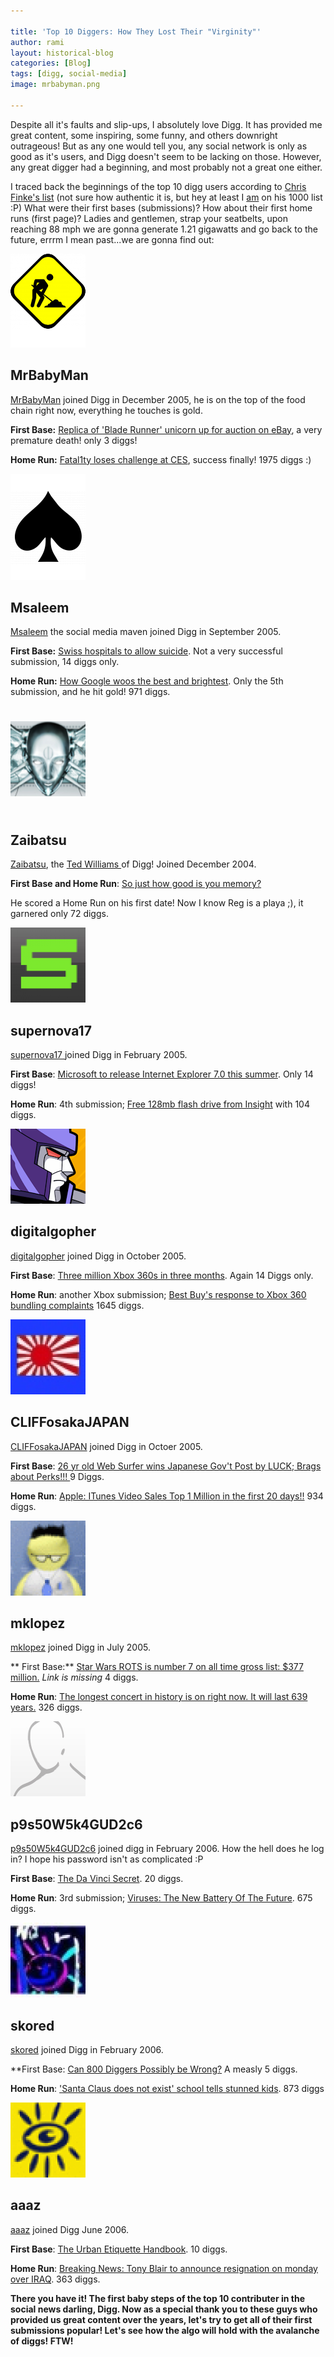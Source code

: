 ```yaml
---

title: 'Top 10 Diggers: How They Lost Their "Virginity"'
author: rami
layout: historical-blog
categories: [Blog]
tags: [digg, social-media]
image: mrbabyman.png

---
```


Despite all it's faults and slip-ups, I absolutely love Digg. It has provided me great content, some inspiring, some funny, and others downright outrageous! But as any one would tell you, any social network is only as good as it's users, and Digg doesn't seem to be lacking on those. However, any great digger had a beginning, and most probably not a great one either.

I traced back the beginnings of the top 10 digg users according to [Chris Finke's list](http://www.chrisfinke.com/digg/topusers.html) (not sure how authentic it is, but hey at least I [am](http://digg.com/users/bianconeri4ever) on his 1000 list :P) What were their first bases (submissions)? How about their first home runs (first page)? Ladies and gentlemen, strap your seatbelts, upon reaching 88 mph we are gonna generate 1.21 gigawatts and go back to the future, errrm I mean past...we are gonna find out:

![MrBabyMan Digg Avatar](/assets/images/content/blog/mrbabyman.png)

## MrBabyMan
[MrBabyMan](http://digg.com/users/MrBabyMan/) joined Digg in December 2005, he is on the top of the food chain right now, everything he touches is gold.

**First Base:** [Replica of 'Blade Runner' unicorn up for auction on eBay](http://digg.com/movies/Replica_of_Blade_Runner_unicorn_up_for_auction_on_eBay), a very premature death! only 3 diggs!

**Home Run:** [Fatal1ty loses challenge at CES](http://digg.com/gaming_news/Fatal1ty_loses_challenge_at_CES), success finally! 1975 diggs :)

![Msaleem Digg Avatar](/assets/images/content/blog/msaleem.png)

## Msaleem
[Msaleem](https://msaleem.com) the social media maven joined Digg in September 2005.

**First Base:** [Swiss hospitals to allow suicide](http://digg.com/general_sciences/Swiss_hospital_to_allow_suicide). Not a very successful submission, 14 diggs only.

**Home Run:** [How Google woos the best and brightest](http://digg.com/tech_news/How_Google_woos_the_best_and_brightest). Only the 5th submission, and he hit gold! 971 diggs.

![Zaibatsu Digg Avatar](/assets/images/content/blog/zaibatsu.png)

## Zaibatsu

[Zaibatsu](http://digg.com/users/zaibatsu/), the [Ted Williams ](http://www.networkworld.com/community/node/25815)of Digg! Joined December 2004.

**First Base and Home Run**: [So just how good is you memory?](http://digg.com/general/sciences/So_just_how_good_is_you_memory)

He scored a Home Run on his first date! Now I know Reg is a playa ;), it garnered only 72 diggs.

![supernova17 Digg Avatar](/assets/images/content/blog/supernova17.png)

## supernova17

[supernova17 ](http://digg.com/users/supernova17)joined Digg in February 2005.

**First Base**: [Microsoft to release Internet Explorer 7.0 this summer](http://digg.com/software/Microsoft_to_release_Internet_Explorer_7.0_this_summer.). Only 14 diggs!

**Home Run**: 4th submission; [Free 128mb flash drive from Insight](http://digg.com/tech_news/Free_128mb_flash_drive_from_Insight) with 104 diggs.

![digitalgopher Digg Avatar](/assets/images/content/blog/digitalgopher.png)

## digitalgopher

[digitalgopher](http://digg.com/users/digitalgopher/) joined Digg in October 2005.

**First Base**: [Three million Xbox 360s in three months](http://digg.com/gaming_news/Three_million_Xbox_360s_in_three_months). Again 14 Diggs only.

**Home Run**: another Xbox submission; [Best Buy's response to Xbox 360 bundling complaints](http://digg.com/gaming_news/Best_Buy_s_response_to_Xbox_360_bundling_complaints) 1645 diggs.

![cliffosakajapan Digg Avatar](/assets/images/content/blog/cliffosakajapan.png)

## CLIFFosakaJAPAN

[CLIFFosakaJAPAN](http://digg.com/users/CLIFFosakaJapan) joined Digg in Octoer 2005.

**First Base**: [26 yr old Web Surfer wins Japanese Gov't Post by LUCK; Brags about Perks!!! ](http://digg.com/tech_news/26_yr_old_Web_Surfer_wins_Japanese_Gov_t_Post_by_LUCK%3B_Brags_about_Perks_) 9 Diggs.

**Home Run**: [Apple: ITunes Video Sales Top 1 Million in the first 20 days!!](http://digg.com/apple/Apple_ITunes_Video_Sales_Top_1_Million_in_the_first_20_days) 934 diggs.

![mklopez Digg Avatar](/assets/images/content/blog/mklopez.png)

## mklopez

[mklopez](http://digg.com/users/mklopez) joined Digg in July 2005.

** First Base:** [Star Wars ROTS is number 7 on all time gross list: $377 million.](#) _Link is missing_ 4 diggs.

**Home Run**: [The longest concert in history is on right now. It will last 639 years.](http://digg.com/general_sciences/The_longest_concert_in_history_is_on_right_now._It_will_last_639_years.) 326 diggs.

![p9s50W5k4GUD2c6 Digg Avatar](/assets/images/content/blog/p9s50W5k4GUD2c6.png)

## p9s50W5k4GUD2c6

[p9s50W5k4GUD2c6](http://digg.com/users/p9s50W5k4GUD2c6) joined digg in February 2006. How the hell does he log in? I hope his password isn't as complicated :P

**First Base**: [The Da Vinci Secret](http://digg.com/movies/The_Da_Vinci_Secret). 20 diggs.

**Home Run**: 3rd submission; [Viruses: The New Battery Of The Future](http://digg.com/general_sciences/Viruses%3A_The_New_Battery_Of_The_Future). 675 diggs.

![skored  Digg Avatar](/assets/images/content/blog/skored.png)

## skored

[skored](http://digg.com/users/skored/) joined Digg in February 2006.

**First Base: [Can 800 Diggers Possibly be Wrong?](http://digg.com/tech_news/Can_800_Diggers_Possibly_be_Wrong) A measly 5 diggs.

**Home Run**: ['Santa Claus does not exist' school tells stunned kids](http://digg.com/odd_stuff/Santa_Claus_does_not_exist_school_tells_stunned_kids). 873 diggs

![aaaz  Digg Avatar](/assets/images/content/blog/aaaz.png)

## aaaz

[aaaz](http://digg.com/users/aaaz/) joined Digg June 2006.

**First Base**: [The Urban Etiquette Handbook](http://digg.com/tech_news/The_Urban_Etiquette_Handbook). 10 diggs.

**Home Run**: [Breaking News: Tony Blair to announce resignation on monday over IRAQ](http://digg.com/world_news/Breaking_News_Tony_Blair_to_announce_resignation_on_monday_over_IRAQ). 363 diggs.

**There you have it! The first baby steps of the top 10 contributer in the social news darling, Digg. Now as a special thank you to these guys who provided us great content over the years, let's try to get all of their first submissions popular! Let's see how the algo will hold with the avalanche of diggs! FTW!**

